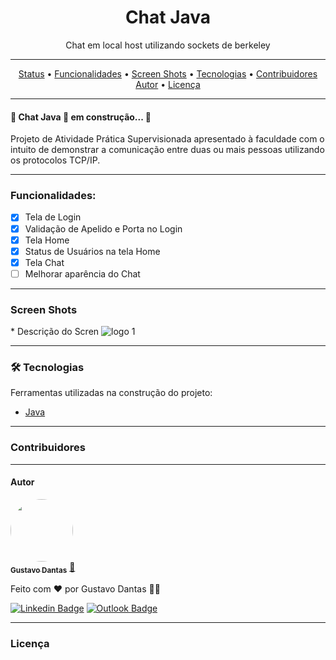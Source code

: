 <h1 align="center"> Chat Java</h1>
<p align="center">Chat em local host utilizando sockets de berkeley</p>
<hr>

<p align="center">
 <a href="#status">Status</a> •
 <a href="#funcionalidades">Funcionalidades</a> • 
 <a href="#screenShots">Screen Shots</a> • 
 <a href="#tecnologias">Tecnologias</a> • 
 <a href="#contribuidores">Contribuidores</a>  
 <a href="#autor">Autor</a> •
 <a href="#licença">Licença</a> 
</p>
<hr>

<h4 id="status">🚧 Chat Java 🚀 em construção... 🚧</h4>
<p>Projeto de Atividade Prática Supervisionada apresentado à faculdade com o intuito de demonstrar a comunicação entre duas ou mais pessoas utilizando os protocolos TCP/IP.
</p><hr>

<h3 id="funcionalidades"> Funcionalidades:</h3>

- [x] Tela de Login
- [x] Validação de Apelido e Porta no Login
- [x] Tela Home 
- [x] Status de Usuários na tela Home
- [x] Tela Chat
- [ ] Melhorar aparência do Chat
<hr>

<h3 id="screenShots">Screen Shots</h3>
* Descrição do Scren
<img src="" alt="logo 1"/><br>

<hr>

<h3 id="tecnologias"> 🛠 Tecnologias </h3>
Ferramentas utilizadas na construção do projeto:

* [Java](https://www.java.com/pt-BR/)<br>
<hr>

<h3 id="contribuidores">Contribuidores</h3>


 <hr>

<h4 id="autor">Autor</h4>


<a href="https://github.com/gustavomarim">
 <img style="border-radius: 50%;" src="https://avatars.githubusercontent.com/u/66189039?s=400&u=491817b0d3a8d48be60c450631a950c9d49154b2&v=4" width="100px;" alt=""/>
 <br />
 <sub><b>Gustavo Dantas</b></sub></a> <a href="https://github.com/gustavomarim" title="GitHub">🚀</a>


Feito com ❤️ por Gustavo Dantas 👋🏽

 [![Linkedin Badge](https://img.shields.io/badge/-Gustavo-blue?style=flat-square&logo=Linkedin&logoColor=white&link=https://www.linkedin.com/in/tgmarinho/)](https://www.linkedin.com/in/gustavodantasmarim/) 
 [![Outlook Badge](https://img.shields.io/badge/-gustavo.dantas.marim@outlook.com-c14438?style=flat-square&logo=Gmail&logoColor=white&link=mailto:gustavo.dantas.marim@outlook.com)](mailto:gustavo.dantas.marim@outlook.com)
 
 
<hr>
<h3 id="licença">Licença</h3>
